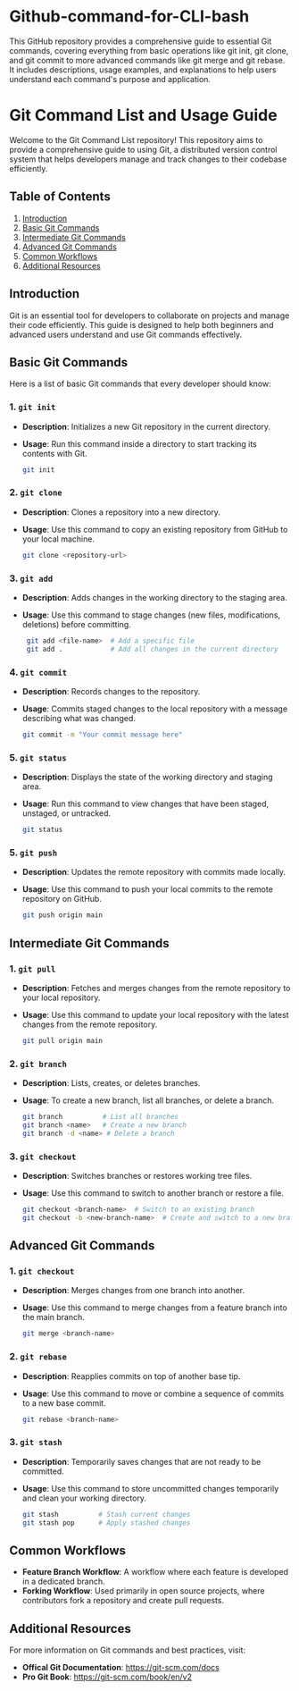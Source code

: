 # Github-command-for-CLI-bash
This GitHub repository provides a comprehensive guide to essential Git commands, covering everything from basic operations like git init, git clone, and git commit to more advanced commands like git merge and git rebase. It includes descriptions, usage examples, and explanations to help users understand each command's purpose and application.

# Git Command List and Usage Guide

Welcome to the Git Command List repository! This repository aims to provide a comprehensive guide to using Git, a distributed version control system that helps developers manage and track changes to their codebase efficiently.

## Table of Contents

1. [Introduction](#introduction)
2. [Basic Git Commands](#basic-git-commands)
3. [Intermediate Git Commands](#intermediate-git-commands)
4. [Advanced Git Commands](#advanced-git-commands)
5. [Common Workflows](#common-workflows)
6. [Additional Resources](#additional-resources)

## Introduction

Git is an essential tool for developers to collaborate on projects and manage their code efficiently. This guide is designed to help both beginners and advanced users understand and use Git commands effectively.

## Basic Git Commands

Here is a list of basic Git commands that every developer should know:

### 1. `git init`

- **Description**: Initializes a new Git repository in the current directory.
- **Usage**: Run this command inside a directory to start tracking its contents with Git.
  
  ```bash
  git init

### 2. `git clone`

- **Description**: Clones a repository into a new directory.
- **Usage**: Use this command to copy an existing repository from GitHub to your local machine.

  ```bash
  git clone <repository-url>


### 3. `git add`

- **Description**: Adds changes in the working directory to the staging area.
- **Usage**: Use this command to stage changes (new files, modifications, deletions) before committing.

  ```bash
   git add <file-name>  # Add a specific file
   git add .            # Add all changes in the current directory

 ### 4. `git commit`

- **Description**: Records changes to the repository.
- **Usage**: Commits staged changes to the local repository with a message describing what was changed.

  ```bash
  git commit -m "Your commit message here"

### 5. `git status`

- **Description**: Displays the state of the working directory and staging area.
- **Usage**: Run this command to view changes that have been staged, unstaged, or untracked.

  ```bash
  git status

### 5. `git push`

- **Description**: Updates the remote repository with commits made locally.
- **Usage**: Use this command to push your local commits to the remote repository on GitHub.

  ```bash
  git push origin main

## Intermediate Git Commands

### 1. `git pull`

- **Description**: Fetches and merges changes from the remote repository to your local repository.
- **Usage**: Use this command to update your local repository with the latest changes from the remote repository.

  ```bash
  git pull origin main

### 2. `git branch`

- **Description**: Lists, creates, or deletes branches.
- **Usage**: To create a new branch, list all branches, or delete a branch.

  ```bash
  git branch          # List all branches
  git branch <name>   # Create a new branch
  git branch -d <name> # Delete a branch

### 3. `git checkout`

- **Description**: Switches branches or restores working tree files.
- **Usage**: Use this command to switch to another branch or restore a file.

  ```bash
  git checkout <branch-name>  # Switch to an existing branch
  git checkout -b <new-branch-name>  # Create and switch to a new branch

## Advanced Git Commands

### 1. `git checkout`

- **Description**: Merges changes from one branch into another.
- **Usage**: Use this command to merge changes from a feature branch into the main branch.
  
  ```bash
  git merge <branch-name>

### 2. `git rebase`

- **Description**: Reapplies commits on top of another base tip.
- **Usage**: Use this command to move or combine a sequence of commits to a new base commit.
  
  ```bash
  git rebase <branch-name>

### 3. `git stash`

- **Description**: Temporarily saves changes that are not ready to be committed.
- **Usage**: Use this command to store uncommitted changes temporarily and clean your working directory.
  
  ```bash
  git stash          # Stash current changes
  git stash pop      # Apply stashed changes

## Common Workflows 

- **Feature Branch Workflow**: A workflow where each feature is developed in a dedicated branch.
- **Forking Workflow**: Used primarily in open source projects, where contributors fork a repository and create pull requests.

## Additional Resources

For more information on Git commands and best practices, visit:

- **Offical Git Documentation**: https://git-scm.com/docs
- **Pro Git Book**: https://git-scm.com/book/en/v2
